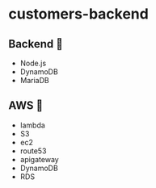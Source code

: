 # customers-backend

## Backend 📍

- Node.js
- DynamoDB
- MariaDB

## AWS 📍

- lambda
- S3
- ec2
- route53
- apigateway
- DynamoDB
- RDS
